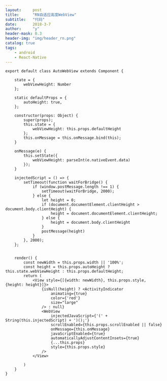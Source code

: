```yaml
---
layout:     post
title:      "RN自适应高度WebView"
subtitle:   "代码"
date:       2018-3-7
author:     "y"
header-mask: 0.3
header-img: "img/header_rn.png"
catalog: true
tags:
    - android
    - React-Native
---
```


    export default class AutoWebView extends Component {
    
        state = {
            webViewHeight: Number
        };
    
        static defaultProps = {
            autoHeight: true,
        };
    
        constructor(props: Object) {
            super(props);
            this.state = {
                webViewHeight: this.props.defaultHeight
            };
            this.onMessage = this.onMessage.bind(this);
        }
    
        onMessage(e) {
            this.setState({
                webViewHeight: parseInt(e.nativeEvent.data)
            });
        }
    
        injectedScript = () => {
            setTimeout(function waitForBridge() {
                if (window.postMessage.length !== 1) {
                    setTimeout(waitForBridge, 2000);
                } else {
                    let height = 0;
                    if (document.documentElement.clientHeight > document.body.clientHeight) {
                        height = document.documentElement.clientHeight;
                    } else {
                        height = document.body.clientHeight
                    }
                    postMessage(height)
                }
            }, 2000);
        };
    
    
        render() {
            const newWidth = this.props.width || '100%';
            const height = this.props.autoHeight ? this.state.webViewHeight : this.props.defaultHeight;
            return (
                <View style={[{width: newWidth}, this.props.style, {height: height}]}>
                    {isNull(height) ? <ActivityIndicator
                        animating={true}
                        color={'red'}
                        size="large"
                    /> : null}
                    <WebView
                        injectedJavaScript={'(' + String(this.injectedScript) + ')();'}
                        scrollEnabled={this.props.scrollEnabled || false}
                        onMessage={this.onMessage}
                        javaScriptEnabled={true}
                        automaticallyAdjustContentInsets={true}
                        {...this.props}
                        style={this.props.style}
                    />
                </View>
    
            )
        }
    }
